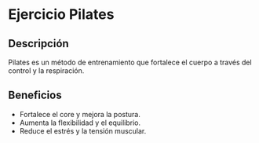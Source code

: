 # Ejercicio Pilates

## Descripción
Pilates es un método de entrenamiento que fortalece el cuerpo a través del control y la respiración.

## Beneficios
- Fortalece el core y mejora la postura.
- Aumenta la flexibilidad y el equilibrio.
- Reduce el estrés y la tensión muscular.